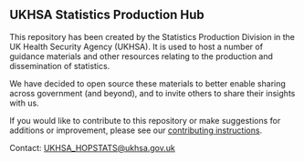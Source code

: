 ## UKHSA Statistics Production Hub

This repository has been created by the Statistics Production Division in the UK Health Security Agency (UKHSA). It is used to host a number of guidance materials and other resources relating to the production and dissemination of statistics. 

We have decided to open source these materials to better enable sharing across government (and beyond), and to invite others to share their insights with us. 

If you would like to contribute to this repository or make suggestions for additions or improvement, please see our [contributing instructions](/contributing).

Contact: <UKHSA_HOPSTATS@ukhsa.gov.uk>
